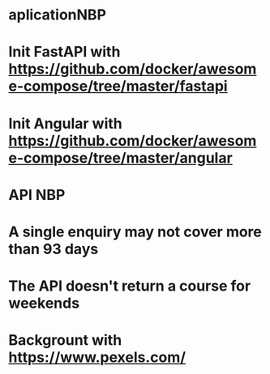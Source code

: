 # aplicationNBP

# Init FastAPI with https://github.com/docker/awesome-compose/tree/master/fastapi
# Init Angular with https://github.com/docker/awesome-compose/tree/master/angular

# API NBP
# A single enquiry may not cover more than 93 days
# The API doesn't return a course for weekends

# Backgrount with https://www.pexels.com/